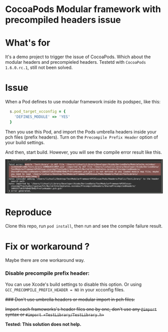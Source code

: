 # CocoaPods Modular framework with precompiled headers issue


# What's for

It's a demo project to trigger the issue of CocoaPods. Which about the modular headers and precompieled headers. Testetd with `CocoaPods 1.6.0.rc.1`, still not been solved.

# Issue

When a Pod defines to use modular framework inside its podspec, like this:

```ruby
  s.pod_target_xcconfig = {
    'DEFINES_MODULE' => 'YES'
  }
```

Then you use this Pod, and import the Pods umbrella headers inside your pch files (prefix headers). Turn on the `Precompile Prefix Header` option of your build settings. 

And then, start build. However, you will see the compile error result like this.

![](./Bug.png)

# Reproduce

Clone this repo, run `pod install`, then run and see the compile failure result.

# Fix or workaround ?

Maybe there are one workaround way.

### Disable precompile prefix header:

You can use Xcode's build settings to disable this option. Or using `GCC_PRECOMPILE_PREFIX_HEADER = NO` in your xcconfig files.

~~### Don't use umbrella headers or modular import in pch files:~~

~~Import each frameworks's header files one by one, don't use any `@import` syntax or `#import <TestLibrary/TestLibrary.h>`~~

**Tested: This solution does not help.**

